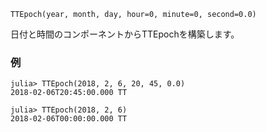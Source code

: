 ```
TTEpoch(year, month, day, hour=0, minute=0, second=0.0)
```

日付と時間のコンポーネントからTTEpochを構築します。

### 例

```jldoctest; setup = :(using AstroTime)
julia> TTEpoch(2018, 2, 6, 20, 45, 0.0)
2018-02-06T20:45:00.000 TT

julia> TTEpoch(2018, 2, 6)
2018-02-06T00:00:00.000 TT
```
